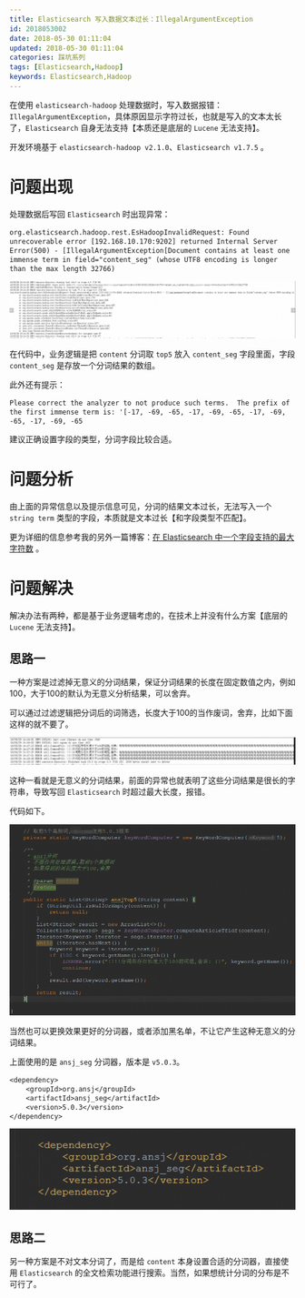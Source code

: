 ```yaml
---
title: Elasticsearch 写入数据文本过长：IllegalArgumentException
id: 2018053002
date: 2018-05-30 01:11:04
updated: 2018-05-30 01:11:04
categories: 踩坑系列
tags: [Elasticsearch,Hadoop]
keywords: Elasticsearch,Hadoop
---
```



在使用 `elasticsearch-hadoop` 处理数据时，写入数据报错：`IllegalArgumentException`，具体原因显示字符过长，也就是写入的文本太长了，`Elasticsearch` 自身无法支持【本质还是底层的 `Lucene` 无法支持】。

开发环境基于 `elasticsearch-hadoop v2.1.0`、`Elasticsearch v1.7.5` 。


<!-- more -->


# 问题出现


处理数据后写回 `Elasticsearch` 时出现异常：

```
org.elasticsearch.hadoop.rest.EsHadoopInvalidRequest: Found unrecoverable error [192.168.10.170:9202] returned Internal Server Error(500) - [IllegalArgumentException[Document contains at least one immense term in field="content_seg" (whose UTF8 encoding is longer than the max length 32766)
```

![写入异常](https://raw.githubusercontent.com/iplaypi/img-playpi/master/img/2018/20200329200432.png "写入异常")

在代码中，业务逻辑是把 `content` 分词取 `top5` 放入 `content_seg` 字段里面，字段 `content_seg` 是存放一个分词结果的数组。

此外还有提示：

```
Please correct the analyzer to not produce such terms.  The prefix of the first immense term is: '[-17, -69, -65, -17, -69, -65, -17, -69, -65, -17, -69, -65
```

建议正确设置字段的类型，分词字段比较合适。


# 问题分析


由上面的异常信息以及提示信息可见，分词的结果文本过长，无法写入一个 `string term` 类型的字段，本质就是文本过长【和字段类型不匹配】。

更为详细的信息参考我的另外一篇博客：[在 Elasticsearch 中一个字段支持的最大字符数](https://www.playpi.org/2017061401.html) 。


# 问题解决


解决办法有两种，都是基于业务逻辑考虑的，在技术上并没有什么方案【底层的 `Lucene` 无法支持】。

## 思路一

一种方案是过滤掉无意义的分词结果，保证分词结果的长度在固定数值之内，例如100，大于100的默认为无意义分析结果，可以舍弃。

可以通过过滤逻辑把分词后的词筛选，长度大于100的当作废词，舍弃，比如下面这样的就不要了。

![无意义的可舍弃的词](https://raw.githubusercontent.com/iplaypi/img-playpi/master/img/2018/20200329200845.png "无意义的可舍弃的词")

这种一看就是无意义的分词结果，前面的异常也就表明了这些分词结果是很长的字符串，导致写回 `Elasticsearch` 时超过最大长度，报错。

代码如下。

![过滤代码](https://raw.githubusercontent.com/iplaypi/img-playpi/master/img/2018/20200329200539.png "过滤代码")

当然也可以更换效果更好的分词器，或者添加黑名单，不让它产生这种无意义的分词结果。

上面使用的是 `ansj_seg` 分词器，版本是 `v5.0.3`。

```
<dependency>
    <groupId>org.ansj</groupId>
    <artifactId>ansj_seg</artifactId>
    <version>5.0.3</version>
</dependency>
```

![分词器依赖](https://raw.githubusercontent.com/iplaypi/img-playpi/master/img/2018/20200329200416.png "分词器依赖")

## 思路二

另一种方案是不对文本分词了，而是给 `content` 本身设置合适的分词器，直接使用 `Elasticsearch` 的全文检索功能进行搜索。当然，如果想统计分词的分布是不可行了。

